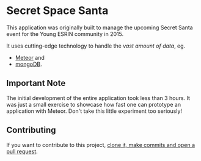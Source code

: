 # Secret Space Santa

This application was originally built to manage the upcoming Secret Santa event for the Young ESRIN community in 2015.

It uses cutting-edge technology to handle the *vast amount of data*, eg.

- [Meteor](https://www.meteor.com/) and
- [mongoDB](https://www.mongodb.com/).
                 
## Important Note

The initial development of the entire application took less than 3 hours. It was just a small exercise to showcase how fast one can prototype an application with Meteor. Don't take this little experiment too seriously!

## Contributing

If you want to contribute to this project, 
[clone it, make commits and open a pull request](https://guides.github.com/activities/contributing-to-open-source/).
